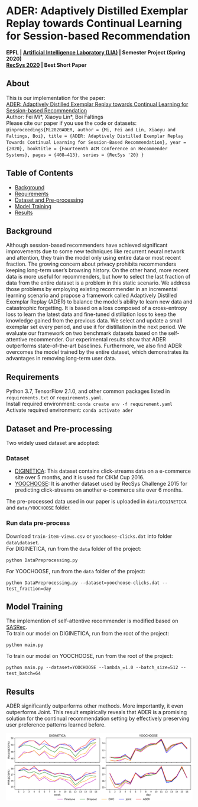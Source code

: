 # ADER: Adaptively Distilled Exemplar Replay towards Continual Learning for Session-based Recommendation
**EPFL | [Artificial Intelligence Laboratory (LIA)](https://lia.epfl.ch/) | Semester Project (Spring 2020)**  
**[RecSys 2020](https://recsys.acm.org/recsys20/) | Best Short Paper**

## About
This is our implementation for the paper:  
[ADER: Adaptively Distilled Exemplar Replay towards Continual Learning for Session-based Recommendation](https://dl.acm.org/doi/abs/10.1145/3383313.3412218)  
Author: Fei Mi*, Xiaoyu Lin*, Boi Faltings  
Please cite our paper if you use the code or datasets:
    `
    @inproceedings{Mi2020ADER,
    author = {Mi, Fei and Lin, Xiaoyu and Faltings, Boi},
    title = {ADER: Adaptively Distilled Exemplar Replay Towards Continual Learning for Session-Based Recommendation},
    year = {2020},
    booktitle = {Fourteenth ACM Conference on Recommender Systems},
    pages = {408–413},
    series = {RecSys '20}
    }
    `
## Table of Contents  
- [Background](#background)
- [Requirements](#requirements)
- [Dataset and Pre-processing](#dataset-and-pre-processing)
- [Model Training](#model-training)
- [Results](#results)

## Background
Although session-based recommenders have achieved significant improvements due to some new techniques like recurrent neural network and attention, they train the model only using entire data or most recent fraction. The growing concern about privacy prohibits recommenders keeping long-term user’s browsing history. On the other hand, more recent data is more useful for recommenders, but how to select the last fraction of data from the entire dataset is a problem in this static scenario. We address those problems by employing existing recommender in an incremental learning scenario and propose a framework called Adaptively Distilled Exemplar Replay (ADER) to balance the model’s ability to learn new data and catastrophic forgetting. It is based on a loss composed of a cross-entropy loss to learn the latest data and fine-tuned distillation loss to keep the knowledge gained from the previous data. We select and update a small exemplar set every period, and use it for distillation in the next period. We evaluate our framework on two benchmark datasets based on the self-attentive recommender. Our experimental results show that ADER outperforms state-of-the-art baselines. Furthermore, we also find ADER overcomes the model trained by the entire dataset, which demonstrates its advantages in removing long-term user data.

## Requirements
Python 3.7, TensorFlow 2.1.0, and other common packages listed in `requirements.txt` or `requirements.yaml`.<br/>
Install required environment: `conda create env -f requirement.yaml`<br/>
Activate required environment: `conda activate ader`

## Dataset and Pre-processing
Two widely used dataset are adopted:
### Dataset
- [DIGINETICA](http://cikm2016.cs.iupui.edu/cikm-cup): This dataset contains click-streams data on a e-commerce
site over 5 months, and it is used for CIKM Cup 2016.
- [YOOCHOOSE](http://2015.recsyschallenge.com/challenge.html): It is another dataset used by RecSys Challenge 2015 for predicting
click-streams on another e-commerce site over 6 months.

The pre-processed data used in our paper is uploaded in `data/DIGINETICA` and `data/YOOCHOOSE` folder.<br/>
### Run data pre-process
Download `train-item-views.csv` or `yoochoose-clicks.dat` into folder `data\dataset`.<br/>
For DIGINETICA, run from the `data` folder of the project:
```
python DataPreprocessing.py
```
For YOOCHOOSE, run from the `data` folder of the project:
```
python DataPreprocessing.py --dataset=yoochoose-clicks.dat --test_fraction=day
```

## Model Training
The implemention of self-attentive recommender is modified based on [SASRec](https://github.com/kang205/SASRec).<br/>
To train our model on DIGINETICA, run from the root of the project:
```
python main.py
```
To train our model on YOOCHOOSE, run from the root of the project:
```
python main.py --dataset=YOOCHOOSE --lambda_=1.0 --batch_size=512 --test_batch=64
```

## Results
ADER significantly outperforms other methods. More importantly, it even outperforms Joint. This result empirically
reveals that ADER is a promising solution for the continual recommendation setting by effectively preserving user
preference patterns learned before.
<p align="center">
  <img src="results.svg" width="800px"/>
</p>
